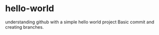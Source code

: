 # hello-world
understanding github with a simple hello world project
Basic commit and creating branches.
